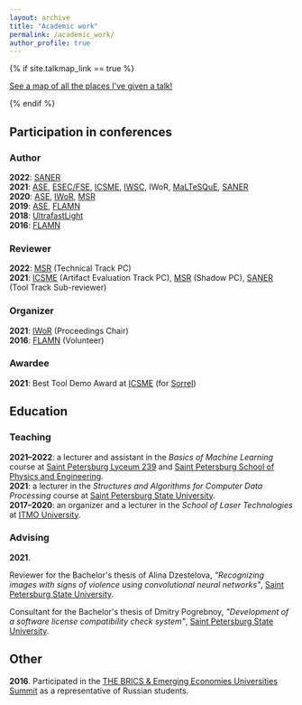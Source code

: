 ```yaml
---
layout: archive
title: "Academic work"
permalink: /academic_work/
author_profile: true
---
```


{% if site.talkmap_link == true %}

<p style="text-decoration:underline;"><a href="/talkmap.html">See a map of all the places I've given a talk!</a></p>

{% endif %}

<h2>Participation in conferences</h2>

<h3>Author</h3>

<b>2022</b>: <a href="https://saner2022.uom.gr/">SANER</a><br>
<b>2021</b>: <a href="https://conf.researchr.org/home/ase-2021">ASE</a>, <a href="https://2021.esec-fse.org/">ESEC/FSE</a>, <a href="https://icsme2021.github.io/">ICSME</a>, <a href="https://iwsc2021.github.io/index.html">IWSC</a>, <a herf="https://iwor.github.io/iwor2021/">IWoR</a>, <a href="https://maltesque2021.github.io/submission.html">MaLTeSQuE</a>, <a href="https://saner2021.shidler.hawaii.edu/">SANER</a><br>
<b>2020</b>: <a href="https://conf.researchr.org/home/ase-2020">ASE</a>, <a href="https://conf.researchr.org/track/icse-2020/icse-2020-Workshops">IWoR</a>, <a href="https://2020.msrconf.org/">MSR</a><br>
<b>2019</b>: <a href="https://2019.ase-conferences.org/">ASE</a>, <a href="https://flamn.ifmo.ru/">FLAMN</a><br>
<b>2018</b>: <a href="https://ultrafastlight.lebedev.ru/">UltrafastLight</a><br>
<b>2016</b>: <a href="http://lpc.ifmo.ru/flamn16/">FLAMN</a>

<h3>Reviewer</h3>

<b>2022</b>: <a href="https://conf.researchr.org/track/msr-2022/msr-2022-technical-papers">MSR</a> (Technical Track PC)<br>
<b>2021</b>: <a href="https://icsme2021.github.io/cfp/AEandROSETrack.html">ICSME</a> (Artifact Evaluation Track PC), <a href="https://2021.msrconf.org/track/msr-2021-shadow-pc?">MSR</a> (Shadow PC), <a href="https://saner2021.shidler.hawaii.edu/tooltrack">SANER</a> (Tool Track Sub-reviewer)

<h3>Organizer</h3>

<b>2021</b>: <a href="https://iwor.github.io/iwor2021/index.html">IWoR</a> (Proceedings Chair)<br>
<b>2016</b>: <a href="http://lpc.ifmo.ru/flamn16/">FLAMN</a> (Volunteer)

<h3>Awardee</h3>
<b>2021</b>: Best Tool Demo Award at <a href="https://icsme2021.github.io/">ICSME</a> (for <a href="https://areyde.com/tool/sorrel">Sorrel</a>)<br>

<h2>Education</h2>

<h3>Teaching</h3>

<b>2021–2022</b>: a lecturer and assistant in the <i>Basics of Machine Learning</i> course at <a href="https://239.ru/">Saint Petersburg Lyceum 239</a> and <a href="http://www.school.ioffe.ru/">Saint Petersburg School of Physics and Engineering</a>.<br>
<b>2021</b>: a lecturer in the <i>Structures and Algorithms for Computer Data Processing</i> course at <a href="https://english.spbu.ru/">Saint Petersburg State University</a>.<br>
<b>2017–2020</b>: an organizer and a lecturer in the <i>School of Laser Technologies</i> at <a href="https://en.itmo.ru/">ITMO University</a>.

<h3>Advising</h3>

<b>2021</b>.<br>
<p>Reviewer for the Bachelor's thesis of Alina Dzestelova, <i>"Recognizing images with signs of violence using convolutional neural networks"</i>, <a href="https://english.spbu.ru/">Saint Petersburg State University</a>.</p>
<p>Consultant for the Bachelor's thesis of Dmitry Pogrebnoy, <i>"Development of a software license compatibility check system"</i>, <a href="https://english.spbu.ru/">Saint Petersburg State University</a>.</p>

<h2>Other</h2>

<b>2016</b>. Participated in the <a href="https://www.timeshighereducation.com/world-university-rankings/brics-emerging-economies-universities-summit-take-place-johannesburg">THE BRICS & Emerging Economies Universities Summit</a> as a representative of Russian students.